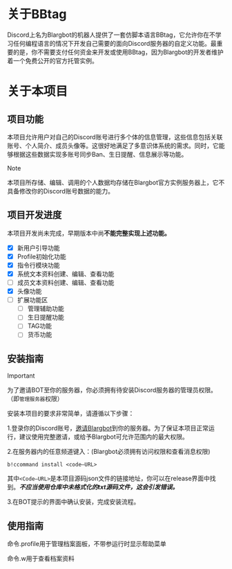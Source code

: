 # 关于BBtag
Discord上名为Blargbot的机器人提供了一套仿脚本语言BBtag，它允许你在不学习任何编程语言的情况下开发自己需要的面向Discord服务器的自定义功能。最重要的是，你不需要支付任何资金来开发或使用BBtag，因为Blargbot的开发者维护着一个免费公开的官方托管实例。

# 关于本项目
## 项目功能
本项目允许用户对自己的Discord账号进行多个体的信息管理，这些信息包括关联账号、个人简介、成员头像等。这很好地满足了多意识体系统的需求。同时，它能够根据这些数据实现多账号同步Ban、生日提醒、信息展示等功能。
> [!NOTE]
> 本项目所存储、编辑、调用的个人数据均存储在Blargbot官方实例服务器上，它不具备修改你的Discord账号数据的能力。

## 项目开发进度
本项目开发尚未完成，早期版本中尚**不能完整实现上述功能。**
- [x] 新用户引导功能
- [x] Profile初始化功能
- [x] 指令行模块功能
- [x] 系统文本资料创建、编辑、查看功能
- [ ] 成员文本资料创建、编辑、查看功能
- [x] 头像功能
- [ ] 扩展功能区
     - [ ] 管理辅助功能
     - [ ] 生日提醒功能
     - [ ] TAG功能
     - [ ] 货币功能
     
## 安装指南
> [!IMPORTANT]
> 为了邀请BOT至你的服务器，你必须拥有待安装Discord服务器的管理员权限。（即`管理服务器`权限）

安装本项目的要求非常简单，请遵循以下步骤：

1.登录你的Discord账号，[邀请Blargbot](https://blargbot.xyz/invite)到你的服务器。为了保证本项目正常运行，建议使用完整邀请，或给予Blargbot可允许范围内的最大权限。

2.在服务器内的任意频道键入：(Blargbot必须拥有访问权限和查看消息权限)
```
b!ccommand install <code–URL>
```
其中`<Code–URL>`是本项目源码json文件的链接地址，你可以在release界面中找到。***不应当使用仓库中未格式化的txt源码文件，这会引发错误。***

3.在BOT提示的界面中确认安装，完成安装流程。

## 使用指南
命令.profile用于管理档案面板，不带参运行时显示帮助菜单

命令.w用于查看档案资料
